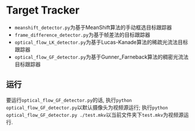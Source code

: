 # Target Tracker

- `meanshift_detector.py`为基于MeanShift算法的手动框选目标跟踪器
- `frame_difference_detector.py`为基于帧差法的目标跟踪器
- `optical_flow_LK_detector.py`为基于Lucas-Kanade算法的稀疏光流法目标跟踪器
- `optical_flow_GF_detector.py`为基于Gunner_Farneback算法的稠密光流法目标跟踪器

## 运行

要运行`optical_flow_GF_detector.py`的话, 执行`python optical_flow_GF_detector.py`以默认摄像头为视频源运行; 执行`python optical_flow_GF_detector.py ./test.mkv`以当前文件夹下`test.mkv`为视频源运行.